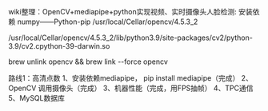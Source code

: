 wiki整理：OpenCV+mediapipe+python实现视频、实时摄像头人脸检测: 
安装依赖
numpy——Python-pip
 /usr/local/Cellar/opencv/4.5.3_2

/usr/local/Cellar/opencv/4.5.3_2/lib/python3.9/site-packages/cv2/python-3.9/cv2.cpython-39-darwin.so

brew unlink opencv && brew link --force opencv  



路线1：高清点数
1、安装依赖mediapipe， pip install mediapipe（完成）
2、OpenCV 调用摄像头（完成）
3、机器性能（完成，用FPS抽帧）
4、TPC通信
5、MySQL数据库